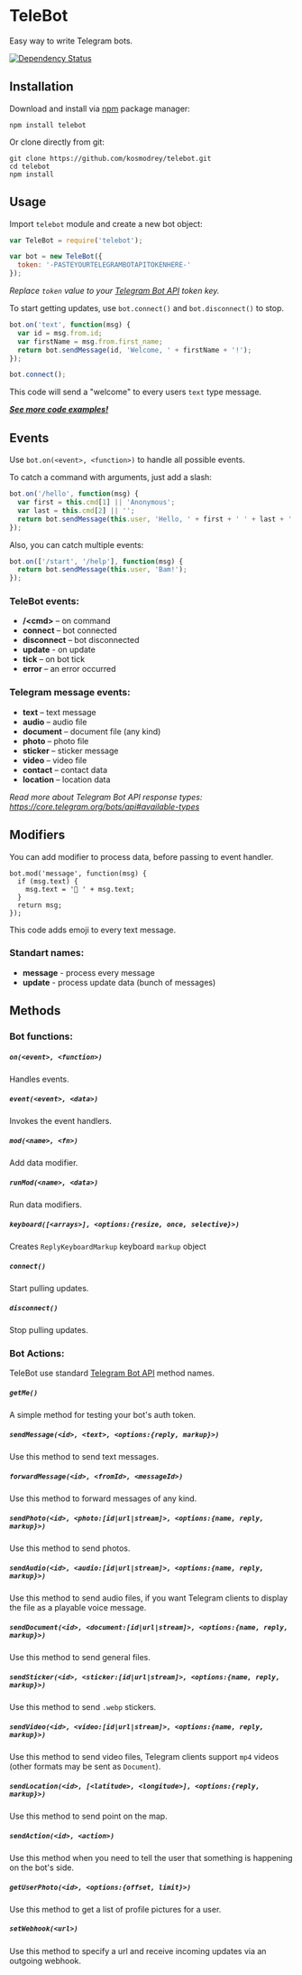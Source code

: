 # TeleBot

Easy way to write Telegram bots.

[![Dependency Status](https://david-dm.org/kosmodrey/telebot.svg)](https://david-dm.org/kosmodrey/telebot)

## Installation

Download and install via [npm](https://www.npmjs.com/package/telebot) package manager:

```
npm install telebot
```

Or clone directly from git:

```
git clone https://github.com/kosmodrey/telebot.git
cd telebot
npm install
```

## Usage

Import `telebot` module and create a new bot object:

```js
var TeleBot = require('telebot');

var bot = new TeleBot({
  token: '-PASTEYOURTELEGRAMBOTAPITOKENHERE-'
});
```

*Replace `token` value to your [Telegram Bot API](https://core.telegram.org/bots#botfather) token key.*

To start getting updates, use ```bot.connect()``` and ```bot.disconnect()``` to stop.

```js
bot.on('text', function(msg) {
  var id = msg.from.id;
  var firstName = msg.from.first_name;
  return bot.sendMessage(id, 'Welcome, ' + firstName + '!');
});

bot.connect();
```

This code will send a "welcome" to every users `text` type message.

***[See more code examples!](/examples)***

## Events

Use ```bot.on(<event>, <function>)``` to handle all possible events.

To catch a command with arguments, just add a slash:

```js
bot.on('/hello', function(msg) {
  var first = this.cmd[1] || 'Anonymous';
  var last = this.cmd[2] || '';
  return bot.sendMessage(this.user, 'Hello, ' + first + ' ' + last + '!');
});
```

Also, you can catch multiple events:

```js
bot.on(['/start', '/help'], function(msg) {
  return bot.sendMessage(this.user, 'Bam!');
});
```

### TeleBot events:

- **/\<cmd\>** – on command
- **connect** – bot connected
- **disconnect** – bot disconnected
- **update** - on update
- **tick** – on bot tick
- **error** – an error occurred

### Telegram message events:

- **text** – text message
- **audio** – audio file
- **document** – document file (any kind)
- **photo** – photo file
- **sticker** – sticker message
- **video** – video file
- **contact** – contact data
- **location** – location data

*Read more about Telegram Bot API response types: https://core.telegram.org/bots/api#available-types*

## Modifiers

You can add modifier to process data, before passing to event handler.

```
bot.mod('message', function(msg) {
  if (msg.text) {
    msg.text = '📢 ' + msg.text;
  }
  return msg;
});
```

This code adds emoji to every text message.

### Standart names:

- **message** - process every message
- **update** - process update data (bunch of messages)

## Methods

### Bot functions:

##### `on(<event>, <function>)`

Handles events.

##### `event(<event>, <data>)`

Invokes the event handlers.

##### `mod(<name>, <fn>)`

Add data modifier.

##### `runMod(<name>, <data>)`

Run data modifiers.

##### `keyboard([<arrays>], <options:{resize, once, selective}>)`

Creates `ReplyKeyboardMarkup` keyboard `markup` object

##### `connect()`

Start pulling updates.

##### `disconnect()`

Stop pulling updates.

### Bot Actions:

TeleBot use standard [Telegram Bot API](https://core.telegram.org/bots/api#available-methods) method names.

##### `getMe()`

A simple method for testing your bot's auth token.

##### `sendMessage(<id>, <text>, <options:{reply, markup}>)`

Use this method to send text messages.

##### `forwardMessage(<id>, <fromId>, <messageId>)`

Use this method to forward messages of any kind.

##### `sendPhoto(<id>, <photo:[id|url|stream]>, <options:{name, reply, markup}>)`

Use this method to send photos.

##### `sendAudio(<id>, <audio:[id|url|stream]>, <options:{name, reply, markup}>)`

Use this method to send audio files, if you want Telegram clients to display the file as a playable voice message.

##### `sendDocument(<id>, <document:[id|url|stream]>, <options:{name, reply, markup}>)`

Use this method to send general files.

##### `sendSticker(<id>, <sticker:[id|url|stream]>, <options:{name, reply, markup}>)`

Use this method to send `.webp` stickers.

##### `sendVideo(<id>, <video:[id|url|stream]>, <options:{name, reply, markup}>)`

Use this method to send video files, Telegram clients support `mp4` videos (other formats may be sent as `Document`). 

##### `sendLocation(<id>, [<latitude>, <longitude>], <options:{reply, markup}>)`

Use this method to send point on the map.

##### `sendAction(<id>, <action>)`

Use this method when you need to tell the user that something is happening on the bot's side.

##### `getUserPhoto(<id>, <options:{offset, limit}>)`

Use this method to get a list of profile pictures for a user.

##### `setWebhook(<url>)`

Use this method to specify a url and receive incoming updates via an outgoing webhook.
